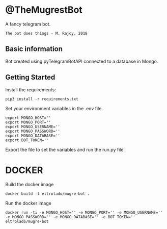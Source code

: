 # @TheMugrestBot

A fancy telegram bot.

```
The bot does things - M. Rajoy, 2018
```

## Basic information

Bot created using pyTelegramBotAPI connected to a database in Mongo.

## Getting Started

Install the requirements:

```
pip3 install -r requirements.txt
```

Set your environment variables in the .env file.

```
export MONGO_HOST=''
export MONGO_PORT=''
export MONGO_USERNAME=''
export MONGO_PASSWORD=''
export MONGO_DATABASE=''
export BOT_TOKEN=''
```

Export the file to set the variables and run the run.py file.


# DOCKER

Build the docker image

```
docker build -t eltrolado/mugre-bot .
```

Run the docker image

```
docker run -ti -e MONGO_HOST='' -e MONGO_PORT='' -e MONGO_USERNAME='' -e MONGO_PASSWORD='' -e MONGO_DATABASE='' -e BOT_TOKEN='' eltrolado/mugre-bot 
```
